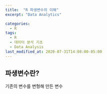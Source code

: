 ```yaml
---
title:  "R 파생변수의 이해"
excerpt: "Data Analytics"

categories:
  - R
tags:
  - R
  - 데이터 분석 기초
  - Data Analysis
last_modified_at: 2020-07-31T14:08:00-05:00
---
```


## 파생변수란?

기존의 변수를 변형해 만든 변수
